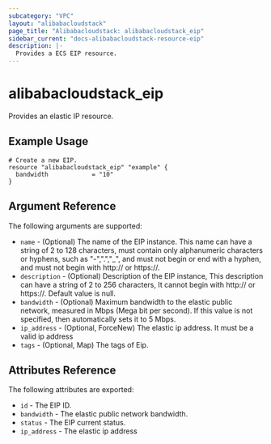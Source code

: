 ```yaml
---
subcategory: "VPC"
layout: "alibabacloudstack"
page_title: "Alibabacloudstack: alibabacloudstack_eip"
sidebar_current: "docs-alibabacloudstack-resource-eip"
description: |-
  Provides a ECS EIP resource.
---
```


# alibabacloudstack\_eip

Provides an elastic IP resource.

## Example Usage

```
# Create a new EIP.
resource "alibabacloudstack_eip" "example" {
  bandwidth            = "10"
}
```

## Argument Reference

The following arguments are supported:

* `name` - (Optional) The name of the EIP instance. This name can have a string of 2 to 128 characters, must contain only alphanumeric characters or hyphens, such as "-",".","_", and must not begin or end with a hyphen, and must not begin with http:// or https://.
* `description` - (Optional) Description of the EIP instance, This description can have a string of 2 to 256 characters, It cannot begin with http:// or https://. Default value is null.
* `bandwidth` - (Optional) Maximum bandwidth to the elastic public network, measured in Mbps (Mega bit per second). If this value is not specified, then automatically sets it to 5 Mbps.
* `ip_address` - (Optional, ForceNew) The elastic ip address. It must be a valid ip address
* `tags` - (Optional, Map) The tags of Eip.

## Attributes Reference

The following attributes are exported:

* `id` - The EIP ID.
* `bandwidth` - The elastic public network bandwidth.
* `status` - The EIP current status.
* `ip_address` - The elastic ip address

